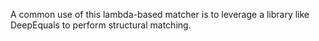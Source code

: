 A common use of this lambda-based matcher is to leverage a library like DeepEquals to perform structural matching.
